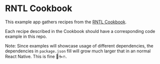 # RNTL Cookbook

This example app gathers recipes from the [RNTL Cookbook](https://callstack.github.io/react-native-testing-library/cookbook).

Each recipe described in the Cookbook should have a corresponding code example in this repo.

Note:
Since examples will showcase usage of different dependencies, the dependencies in `package.json` fill will grow much larger that in an normal React Native. This is fine 🐶☕️🔥.
